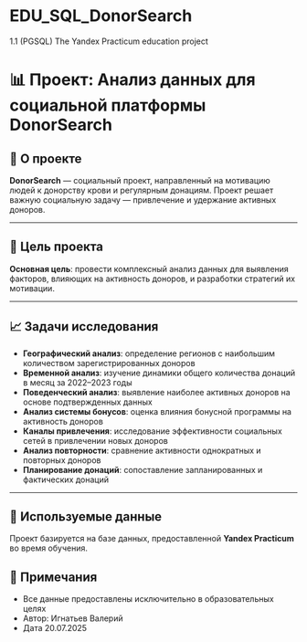 # EDU_SQL_DonorSearch
1.1 (PGSQL) The Yandex Practicum education project 

# 📊 Проект: Анализ данных для социальной платформы DonorSearch

## 🎯 О проекте

**DonorSearch** — социальный проект, направленный на мотивацию людей к донорству крови и регулярным донациям. Проект решает важную социальную задачу — привлечение и удержание активных доноров.

---

## 🎯 Цель проекта

**Основная цель**: провести комплексный анализ данных для выявления факторов, влияющих на активность доноров, и разработки стратегий их мотивации.

---

## 📈 Задачи исследования

* **Географический анализ**: определение регионов с наибольшим количеством зарегистрированных доноров
* **Временной анализ**: изучение динамики общего количества донаций в месяц за 2022–2023 годы
* **Поведенческий анализ**: выявление наиболее активных доноров на основе подтвержденных данных
* **Анализ системы бонусов**: оценка влияния бонусной программы на активность доноров
* **Каналы привлечения**: исследование эффективности социальных сетей в привлечении новых доноров
* **Анализ повторности**: сравнение активности однократных и повторных доноров
* **Планирование донаций**: сопоставление запланированных и фактических донаций

---

## 📁 Используемые данные

Проект базируется на базе данных, предоставленной **Yandex Practicum** во время обучения.

## 📝 Примечания

* Все данные предоставлены исключительно в образовательных целях
* Автор: Игнатьев Валерий
* Дата 20.07.2025
